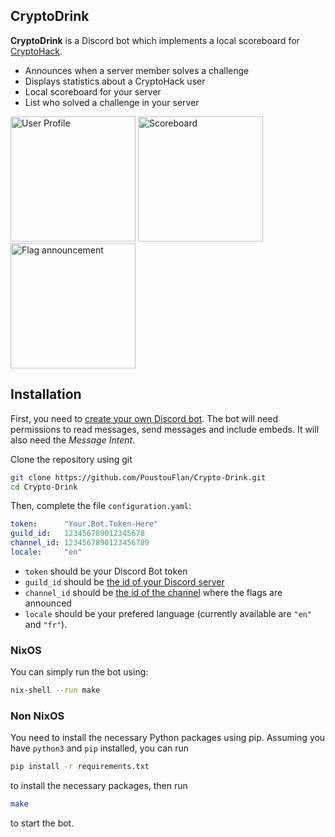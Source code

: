 ## CryptoDrink

**CryptoDrink** is a Discord bot which implements a local
scoreboard for [CryptoHack](https://cryptohack.org/).

 - Announces when a server member solves a challenge
 - Displays statistics about a CryptoHack user
 - Local scoreboard for your server
 - List who solved a challenge in your server

<img src="https://i.imgur.com/oHi62uH.png" alt="User Profile" width="200"/> <img src="https://i.imgur.com/n1pjYWs.png" alt="Scoreboard" width="200"/> <img src="https://i.imgur.com/VCkI0YU.png" alt="Flag announcement" width="200"/>



## Installation

First, you need to [create your own Discord bot](https://discordpy.readthedocs.io/en/stable/discord.html).
The bot will need permissions to read messages, send messages and include
embeds.
It will also need the *Message Intent*.


Clone the repository using git
```bash
git clone https://github.com/PoustouFlan/Crypto-Drink.git
cd Crypto-Drink
```

Then, complete the file `configuration.yaml`:
```yaml
token:      "Your.Bot.Token-Here"
guild_id:   123456789012345678
channel_id: 1234567890123456789
locale:     "en"
```
 - `token` should be your Discord Bot token
 - `guild_id` should be [the id of your Discord server](https://support.discord.com/hc/en-us/articles/206346498-Where-can-I-find-my-User-Server-Message-ID)
 - `channel_id` should be [the id of the channel](https://support.discord.com/hc/en-us/articles/206346498-Where-can-I-find-my-User-Server-Message-ID) where the flags are announced
 - `locale` should be your prefered language (currently available are `"en"` and `"fr"`).

### NixOS

You can simply run the bot using:
```bash
nix-shell --run make
```

### Non NixOS

You need to install the necessary Python packages using pip.
Assuming you have `python3` and `pip` installed, you can run
```bash
pip install -r requirements.txt
```
to install the necessary packages, then run
```bash
make
```
to start the bot.
